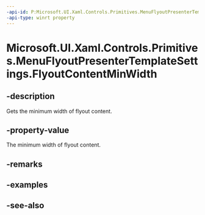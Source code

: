 ```yaml
---
-api-id: P:Microsoft.UI.Xaml.Controls.Primitives.MenuFlyoutPresenterTemplateSettings.FlyoutContentMinWidth
-api-type: winrt property
---
```


<!-- Property syntax
public double FlyoutContentMinWidth { get; }
-->

# Microsoft.UI.Xaml.Controls.Primitives.MenuFlyoutPresenterTemplateSettings.FlyoutContentMinWidth

## -description
Gets the minimum width of flyout content.

## -property-value
The minimum width of flyout content.

## -remarks

## -examples

## -see-also
